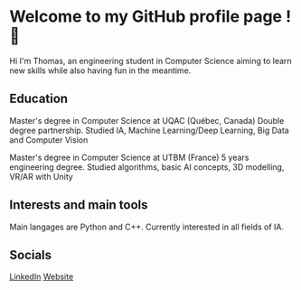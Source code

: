 # Welcome to my GitHub profile page ! 👋

Hi I'm Thomas, an engineering student in Computer Science aiming to learn new skills while also having fun in the meantime.

## Education
Master's degree in Computer Science at UQAC (Québec, Canada)
Double degree partnership. Studied IA, Machine Learning/Deep Learning, Big Data and Computer Vision

Master's degree in Computer Science at UTBM (France)
5 years engineering degree. Studied algorithms, basic AI concepts, 3D modelling, VR/AR with Unity

## Interests and main tools

Main langages are Python and C++. Currently interested in all fields of IA.

## Socials

[LinkedIn](https://www.linkedin.com/in/tsirvent/)
[Website]()

<!--
**DefrostedWaffle/DefrostedWaffle** is a ✨ _special_ ✨ repository because its `README.md` (this file) appears on your GitHub profile.

